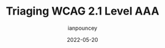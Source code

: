 ---
author: ianpouncey
date: 2022-05-20
permalink: false
publisher: tetralogical
tags:
  - accessibility
  - wcag
  - standards
target_url: https://tetralogical.com/blog/2022/05/20/triaging-wcag-level-aaa/
title: Triaging WCAG 2.1 Level AAA
---